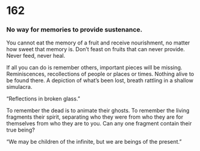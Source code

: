# 162

### No way for memories to provide sustenance.

You cannot eat the memory of a fruit and receive nourishment, no matter how sweet that memory is. Don’t feast on fruits that can never provide. Never feed, never heal. 

If all you can do is remember others, important pieces will be missing. Reminiscences, recollections of people or places or times.  Nothing alive to be found there. A depiction of what’s been lost, breath rattling in a shallow simulacra.

“Reflections in broken glass.”

To remember the dead is to animate their ghosts. To remember the living fragments their spirit, separating who they were from who they are for themselves from who they are to you. Can any one fragment contain their true being?

“We may be children of the infinite, but we are beings of the present.”
